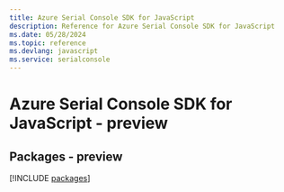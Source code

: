 ```yaml
---
title: Azure Serial Console SDK for JavaScript
description: Reference for Azure Serial Console SDK for JavaScript
ms.date: 05/28/2024
ms.topic: reference
ms.devlang: javascript
ms.service: serialconsole
---
```

# Azure Serial Console SDK for JavaScript - preview
## Packages - preview
[!INCLUDE [packages](serial-console-index.md)]